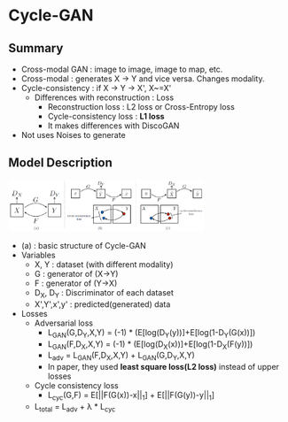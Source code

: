 # Cycle-GAN

## Summary

- Cross-modal GAN : image to image, image to map, etc.
- Cross-modal : generates X -> Y and vice versa. Changes modality.
- Cycle-consistency : if X -> Y -> X', X~=X'
  - Differences with reconstruction : Loss
    - Reconstruction loss : L2 loss or Cross-Entropy loss
    - Cycle-consistency loss : **L1 loss**
    - It makes differences with DiscoGAN
- Not uses Noises to generate

## Model Description

<img src="./Resources/CycleGAN_model.PNG" width="70%">

- (a) : basic structure of Cycle-GAN
- Variables
  - X, Y : dataset (with different modality)
  - G : generator of (X->Y)
  - F : generator of (Y->X)
  - D<sub>X</sub>, D<sub>Y</sub> : Discriminator of each dataset
  - X',Y',x',y' : predicted(generated) data
- Losses
  - Adversarial loss
    - L<sub>GAN</sub>(G,D<sub>Y</sub>,X,Y) = (-1) * (E[log(D<sub>Y</sub>(y))]+E[log(1-D<sub>Y</sub>(G(x))])
    - L<sub>GAN</sub>(F,D<sub>X</sub>,X,Y) = (-1) * (E[log(D<sub>X</sub>(x))]+E[log(1-D<sub>X</sub>(F(y))])
    - L<sub>adv</sub> = L<sub>GAN</sub>(F,D<sub>X</sub>,X,Y) + L<sub>GAN</sub>(G,D<sub>Y</sub>,X,Y)
    - In paper, they used **least square loss(L2 loss)** instead of upper losses
  - Cycle consistency loss
    - L<sub>cyc</sub>(G,F) = E[||F(G(x))-x||<sub>1</sub>] + E[||F(G(y))-y||<sub>1</sub>]
  - L<sub>total</sub> = L<sub>adv</sub> + λ * L<sub>cyc</sub>